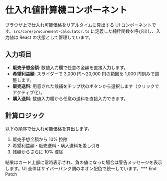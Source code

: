 # 仕入れ値計算機コンポーネント

ブラウザ上で仕入れ可能価格をリアルタイムに算出する UI コンポーネントです。`src/core/procurement-calculator.ts` に定義した純粋関数を呼び出し、入力値は React の状態として管理しています。

## 入力項目

- **販売予想金額**: 数値入力欄で任意の金額を直接入力します。
- **希望利益額**: スライダーで 3,000 円〜20,000 円の範囲を 1,000 円刻みで調整します。
- **販売送料**: 用意された候補をチップ状のボタンから選択します（クリックでアクティブ化）。
- **購入送料**: 数値入力欄から任意の送料を直接入力できます。

## 計算ロジック

以下の順序で仕入れ可能価格を算出します。

1. 販売予想金額から 10% 控除
2. 希望利益額・販売送料・購入送料を差し引き
3. 残額からさらに 10% 控除

結果はカード上部に常時表示され、負の値になった場合は警告メッセージを表示します。UI 全体はサイバーパンク調のネオン配色で統一しています。*** End Patch
